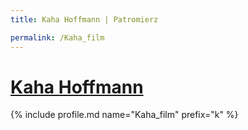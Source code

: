 ```yaml
---
title: Kaha Hoffmann | Patromierz

permalink: /Kaha_film
---
```


# [Kaha Hoffmann](https://patronite.pl/Kaha_film)

{% include profile.md name="Kaha_film" prefix="k" %}
